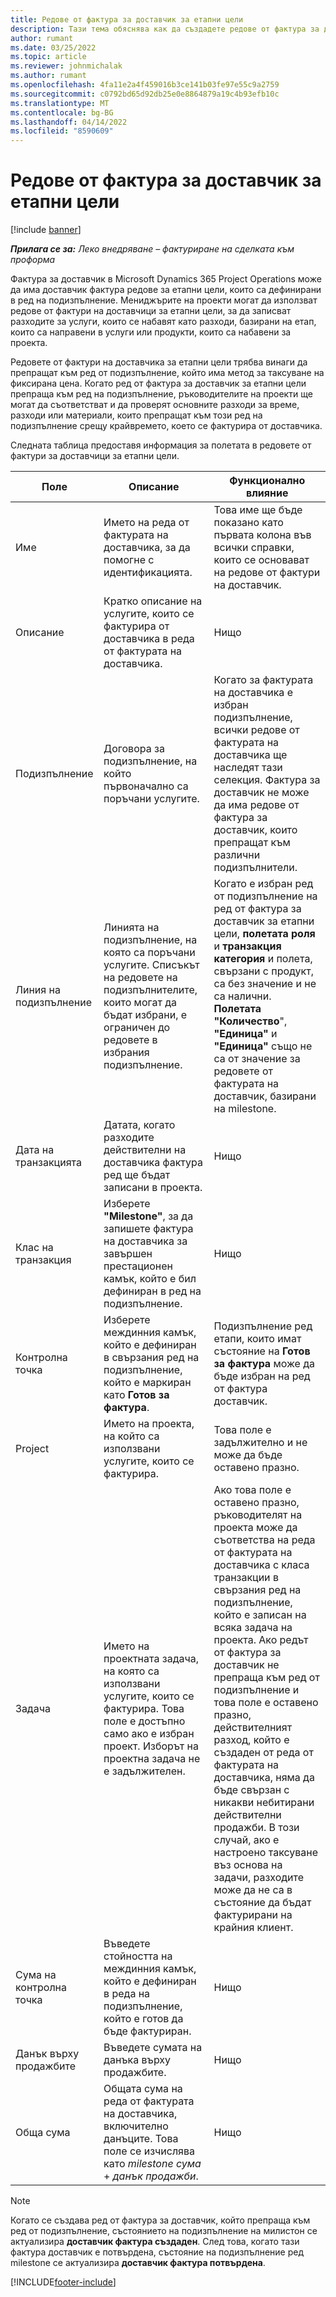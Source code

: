 ```yaml
---
title: Редове от фактура за доставчик за етапни цели
description: Тази тема обяснява как да създадете редове от фактура за доставчик за етапни цели на подизпълнение.
author: rumant
ms.date: 03/25/2022
ms.topic: article
ms.reviewer: johnmichalak
ms.author: rumant
ms.openlocfilehash: 4fa11e2a4f459016b3ce141b03fe97e55c9a2759
ms.sourcegitcommit: c0792bd65d92db25e0e8864879a19c4b93efb10c
ms.translationtype: MT
ms.contentlocale: bg-BG
ms.lasthandoff: 04/14/2022
ms.locfileid: "8590609"
---
```

# <a name="vendor-invoice-lines-for-milestones"></a>Редове от фактура за доставчик за етапни цели

[!include [banner](../../includes/dataverse-preview.md)]

_**Прилага се за:** Леко внедряване – фактуриране на сделката към проформа_

Фактура за доставчик в Microsoft Dynamics 365 Project Operations може да има доставчик фактура редове за етапни цели, които са дефинирани в ред на подизпълнение. Мениджърите на проекти могат да използват редове от фактури на доставчици за етапни цели, за да записват разходите за услуги, които се набавят като разходи, базирани на етап, които са направени в услуги или продукти, които са набавени за проекта.

Редовете от фактури на доставчика за етапни цели трябва винаги да препращат към ред от подизпълнение, който има метод за таксуване на фиксирана цена. Когато ред от фактура за доставчик за етапни цели препраща към ред на подизпълнение, ръководителите на проекти ще могат да съответстват и да проверят основните разходи за време, разходи или материали, които препращат към този ред на подизпълнение срещу крайвремето, което се фактурира от доставчика.

Следната таблица предоставя информация за полетата в редовете от фактури за доставчици за етапни цели.

| Поле | Описание | Функционално влияние |
| --- | --- | --- |
| Име | Името на реда от фактурата на доставчика, за да помогне с идентификацията. | Това име ще бъде показано като първата колона във всички справки, които се основават на редове от фактури на доставчик. |
| Описание | Кратко описание на услугите, които се фактурира от доставчика в реда от фактурата на доставчика. | Нищо |
| Подизпълнение | Договора за подизпълнение, на който първоначално са поръчани услугите. | Когато за фактурата на доставчика е избран подизпълнение, всички редове от фактурата на доставчика ще наследят тази селекция. Фактура за доставчик не може да има редове от фактура за доставчик, които препращат към различни подизпълнители. |
| Линия на подизпълнение | Линията на подизпълнение, на която са поръчани услугите. Списъкът на редовете на подизпълнителите, които могат да бъдат избрани, е ограничен до редовете в избрания подизпълнение. | Когато е избран ред от подизпълнение на ред от фактура за доставчик за етапни цели, **полетата роля** и **транзакция категория** и полета, свързани с продукт, са без значение и не са налични. **Полетата "Количество**", **"Единица"** и **"Единица"** също не са от значение за редовете от фактурата на доставчик, базирани на milestone. |
| Дата на транзакцията | Датата, когато разходите действителни на доставчика фактура ред ще бъдат записани в проекта. | Нищо |
| Клас на транзакция | Изберете **"Milestone"**, за да запишете фактура на доставчика за завършен престационен камък, който е бил дефиниран в ред на подизпълнение. | Нищо |
| Контролна точка | Изберете междинния камък, който е дефиниран в свързания ред на подизпълнение, който е маркиран като **Готов за фактура**. | Подизпълнение ред етапи, които имат състояние на **Готов за фактура** може да бъде избран на ред от фактура доставчик. |
| Project | Името на проекта, на който са използвани услугите, които се фактурира. | Това поле е задължително и не може да бъде оставено празно. |
| Задача | Името на проектната задача, на която са използвани услугите, които се фактурира. Това поле е достъпно само ако е избран проект. Изборът на проектна задача не е задължителен. | Ако това поле е оставено празно, ръководителят на проекта може да съответства на реда от фактурата на доставчика с класа транзакции в свързания ред на подизпълнение, който е записан на всяка задача на проекта. Ако редът от фактура за доставчик не препраща към ред от подизпълнение и това поле е оставено празно, действителният разход, който е създаден от реда от фактурата на доставчика, няма да бъде свързан с никакви небитирани действителни продажби. В този случай, ако е настроено таксуване въз основа на задачи, разходите може да не са в състояние да бъдат фактурирани на крайния клиент. |
| Сума на контролна точка | Въведете стойността на междинния камък, който е дефиниран в реда на подизпълнение, който е готов да бъде фактуриран. | Нищо |
| Данък върху продажбите | Въведете сумата на данъка върху продажбите. | Нищо |
| Обща сума | Общата сума на реда от фактурата на доставчика, включително данъците. Това поле се изчислява като *milestone сума* + *данък продажби*. | Нищо |

> [!NOTE]
> Когато се създава ред от фактура за доставчик, който препраща към ред от подизпълнение, състоянието на подизпълнение на милистон се актуализира **доставчик фактура създаден**. След това, когато тази фактура доставчик е потвърдена, състояние на подизпълнение ред milestone се актуализира **доставчик фактура потвърдена**.

[!INCLUDE[footer-include](../../includes/footer-banner.md)]
